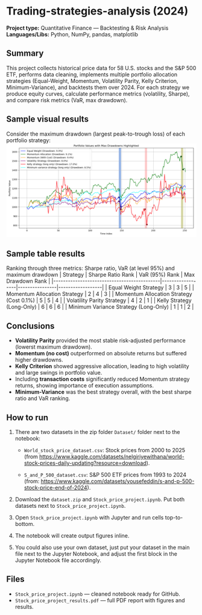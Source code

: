 # Trading-strategies-analysis (2024)
**Project type:** Quantitative Finance — Backtesting & Risk Analysis  
**Languages/Libs:** Python, NumPy, pandas, matplotlib

## Summary
This project collects historical price data for 58 U.S. stocks and the S&P 500 ETF, performs data cleaning, implements multiple portfolio allocation strategies (Equal-Weight, Momentum, Volatility Parity, Kelly Criterion, Minimum-Variance), and backtests them over 2024. For each strategy we produce equity curves, calculate performance metrics (volatility, Sharpe), and compare risk metrics (VaR, max drawdown).

## Sample visual results
Consider the maximum drawdown (largest peak-to-trough loss) of each portfolio strategy:
![Max Drawdown](Figures/Maximum%20drawdown.png)


## Sample table results
Ranking through three metrics: Sharpe ratio, VaR (at level 95%) and maximum drawdown
| Strategy                                   | Sharpe Ratio Rank | VaR (95%) Rank | Max Drawdown Rank |
|--------------------------------------------|------------------|----------------|------------------|
| Equal Weight Strategy                       | 3                | 3              | 5                |
| Momentum Allocation Strategy                | 2                | 4              | 3                |
| Momentum Allocation Strategy (Cost 0.1%)    | 5                | 5              | 4                |
| Volatility Parity Strategy                  | 4                | 2              | 1                |
| Kelly Strategy (Long-Only)                  | 6                | 6              | 6                |
| Minimum Variance Strategy (Long-Only)       | 1                | 1              | 2                |



## Conclusions
- **Volatility Parity** provided the most stable risk-adjusted performance (lowerst maximum drawdown).
- **Momentum (no cost)** outperformed on absolute returns but suffered higher drawdowns.
- **Kelly Criterion** showed aggressive allocation, leading to high volatility and large swings in portfolio value.
- Including **transaction costs** significantly reduced Momentum strategy returns, showing importance of execution assumptions.
- **Minimum-Variance** was the best strategy overall, with the best sharpe ratio and VaR ranking.

## How to run
1. There are two datasets in the zip folder `Dataset/` folder next to the notebook:
   - `World_stock_price_dataset.csv`: Stock prices from 2000 to 2025 (from https://www.kaggle.com/datasets/nelgiriyewithana/world-stock-prices-daily-updating?resource=download).
     
   - `S_and_P_500_dataset.csv`: S&P 500 ETF prices from 1993 to 2024 (from: https://www.kaggle.com/datasets/yousefeddin/s-and-p-500-stock-price-end-of-2024).
     
2. Download the `dataset.zip` and `Stock_price_project.ipynb`. Put both datasets next to `Stock_price_project.ipynb`.
3. Open `Stock_price_project.ipynb` with Jupyter and run cells top-to-bottom.
4. The notebook will create output figures inline.
5. You could also use your own dataset, just put your dataset in the main file next to the Jupyter Notebook, and adjust the first block in the Jupyter Notebook file accordingly.

## Files
- `Stock_price_project.ipynb` — cleaned notebook ready for GitHub.
- `Stock_price_project_results.pdf` — full PDF report with figures and results.
